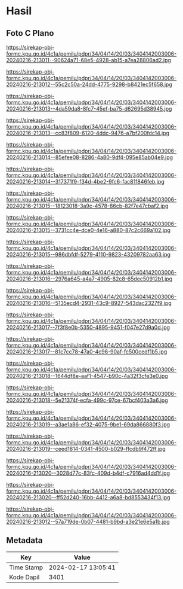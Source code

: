 # Hasil

## Foto C Plano

https://sirekap-obj-formc.kpu.go.id/4c1a/pemilu/pdpr/34/04/14/20/03/3404142003006-20240216-213011--90624a71-68e5-4928-ab15-a7ea28806ad2.jpg

https://sirekap-obj-formc.kpu.go.id/4c1a/pemilu/pdpr/34/04/14/20/03/3404142003006-20240216-213012--55c2c50a-24dd-4775-9298-b8421ec5f658.jpg

https://sirekap-obj-formc.kpu.go.id/4c1a/pemilu/pdpr/34/04/14/20/03/3404142003006-20240216-213013--4da59da8-8fc7-45ef-ba75-d62695d38945.jpg

https://sirekap-obj-formc.kpu.go.id/4c1a/pemilu/pdpr/34/04/14/20/03/3404142003006-20240216-213013--cc83f809-6120-4ddc-9476-a7bf200fdc14.jpg

https://sirekap-obj-formc.kpu.go.id/4c1a/pemilu/pdpr/34/04/14/20/03/3404142003006-20240216-213014--85efee08-8286-4a80-9df4-095e85ab04e9.jpg

https://sirekap-obj-formc.kpu.go.id/4c1a/pemilu/pdpr/34/04/14/20/03/3404142003006-20240216-213014--317371f9-f34d-4be2-9fc6-fac81f846feb.jpg

https://sirekap-obj-formc.kpu.go.id/4c1a/pemilu/pdpr/34/04/14/20/03/3404142003006-20240216-213015--18123018-3a9c-4578-86cb-82f7e47cbaf2.jpg

https://sirekap-obj-formc.kpu.go.id/4c1a/pemilu/pdpr/34/04/14/20/03/3404142003006-20240216-213015--3731cc4e-dce0-4e16-a880-87c2c669a102.jpg

https://sirekap-obj-formc.kpu.go.id/4c1a/pemilu/pdpr/34/04/14/20/03/3404142003006-20240216-213015--986dbfdf-5279-4110-9823-43209782aa63.jpg

https://sirekap-obj-formc.kpu.go.id/4c1a/pemilu/pdpr/34/04/14/20/03/3404142003006-20240216-213016--2976a645-a4a7-4905-82c8-65dec50912b1.jpg

https://sirekap-obj-formc.kpu.go.id/4c1a/pemilu/pdpr/34/04/14/20/03/3404142003006-20240216-213016--5135ecd4-2931-43c9-8927-543dac2327f9.jpg

https://sirekap-obj-formc.kpu.go.id/4c1a/pemilu/pdpr/34/04/14/20/03/3404142003006-20240216-213017--7f3f8e0b-5350-4895-9451-f047e27d9a0d.jpg

https://sirekap-obj-formc.kpu.go.id/4c1a/pemilu/pdpr/34/04/14/20/03/3404142003006-20240216-213017--81c7cc78-47a0-4c96-90af-fc500cedf1b5.jpg

https://sirekap-obj-formc.kpu.go.id/4c1a/pemilu/pdpr/34/04/14/20/03/3404142003006-20240216-213018--1644df8e-aaf1-4547-b90c-4a32f3cfe3e0.jpg

https://sirekap-obj-formc.kpu.go.id/4c1a/pemilu/pdpr/34/04/14/20/03/3404142003006-20240216-213018--5e21374f-ecfa-499c-97ce-67bcf403a3a6.jpg

https://sirekap-obj-formc.kpu.go.id/4c1a/pemilu/pdpr/34/04/14/20/03/3404142003006-20240216-213019--a3ae1a86-ef32-4075-9be1-69da866880f3.jpg

https://sirekap-obj-formc.kpu.go.id/4c1a/pemilu/pdpr/34/04/14/20/03/3404142003006-20240216-213019--ceed1814-0341-4500-b029-ffcdb9f472ff.jpg

https://sirekap-obj-formc.kpu.go.id/4c1a/pemilu/pdpr/34/04/14/20/03/3404142003006-20240216-213020--3028d77c-83fc-409d-b4df-c7916ad4dd1f.jpg

https://sirekap-obj-formc.kpu.go.id/4c1a/pemilu/pdpr/34/04/14/20/03/3404142003006-20240216-213020--ff52d240-16bb-4412-a6a8-bd8553434f13.jpg

https://sirekap-obj-formc.kpu.go.id/4c1a/pemilu/pdpr/34/04/14/20/03/3404142003006-20240216-213012--57a719de-0b07-4481-b9bd-a3e21e6e5a1b.jpg


## Metadata

| Key        | Value               |
| ---------- | ------------------- |
| Time Stamp | 2024-02-17 13:05:41 |
| Kode Dapil | 3401                |



